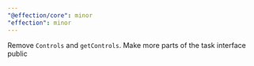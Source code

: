 ```yaml
---
"@effection/core": minor
"effection": minor
---
```


Remove `Controls` and `getControls`. Make more parts of the task interface public
